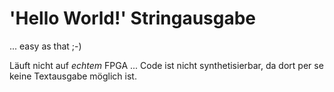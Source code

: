 # 'Hello World!' Stringausgabe

... easy as that ;-)

Läuft nicht auf *echtem* FPGA ... Code ist nicht synthetisierbar, da dort per se keine Textausgabe möglich ist.
